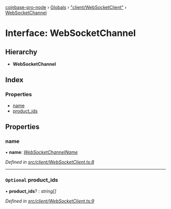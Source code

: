 [coinbase-pro-node](../README.md) › [Globals](../globals.md) › ["client/WebSocketClient"](../modules/_client_websocketclient_.md) › [WebSocketChannel](_client_websocketclient_.websocketchannel.md)

# Interface: WebSocketChannel

## Hierarchy

- **WebSocketChannel**

## Index

### Properties

- [name](_client_websocketclient_.websocketchannel.md#name)
- [product_ids](_client_websocketclient_.websocketchannel.md#optional-product_ids)

## Properties

### name

• **name**: _[WebSocketChannelName](../enums/_client_websocketclient_.websocketchannelname.md)_

_Defined in [src/client/WebSocketClient.ts:8](https://github.com/bennyn/coinbase-pro-node/blob/64d8e93/src/client/WebSocketClient.ts#L8)_

---

### `Optional` product_ids

• **product_ids**? : _string[]_

_Defined in [src/client/WebSocketClient.ts:9](https://github.com/bennyn/coinbase-pro-node/blob/64d8e93/src/client/WebSocketClient.ts#L9)_
